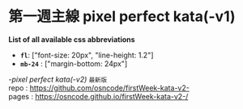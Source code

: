 # 第一週主線 **pixel perfect kata(-v1)**

  
**List of all available css abbreviations**
* **`fl`**: ["font-size: 20px", "line-height: 1.2"]
* **`mb-24`** : ["margin-bottom: 24px"]

*-pixel perfect kata(-v2)* `最新版`  
repo : https://github.com/osncode/firstWeek-kata-v2-  
pages : https://osncode.github.io/firstWeek-kata-v2-/
